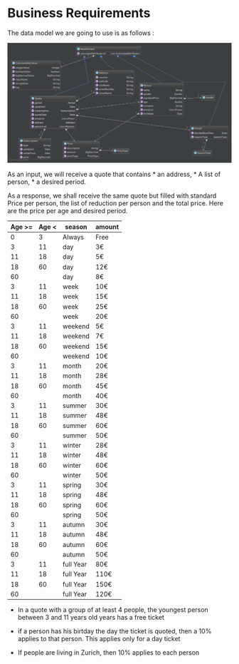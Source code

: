 # Business Requirements

The data model we are going to use is as follows : 


![](BRMS/Step2-DataModel/action09.png)

As an input, we will receive a quote that contains 
    * an address,
    * A list of person,
    * a desired period.

As a response, we shall receive the same quote but filled with standard Price per person, the list of reduction per person and the total price.
Here are the price per age and desired period.

| Age >= | Age < | season | amount |
| -- | -- | -- | -- |
| 0 | 3 | Always | Free |
| 3 | 11 | day | 3€ |
| 11 | 18 | day | 5€ |
| 18 | 60 | day | 12€ |
| 60 |  | day | 8€ |
| 3 | 11 | week | 10€ |
| 11 | 18 | week | 15€ |
| 18 | 60 | week | 25€ |
| 60 |   | week | 20€ |
| 3 | 11  | weekend | 5€ |
| 11 | 18 | weekend | 7€ |
| 18 | 60 | weekend | 15€ |
| 60 |    | weekend | 10€ |
| 3 | 11 | month | 20€ |
| 11 | 18 | month | 28€ |
| 18 | 60 | month | 45€ |
| 60 |    | month | 40€ |
| 3 | 11 | summer | 30€ |
| 11 | 18 | summer | 48€ |
| 18 | 60 | summer | 60€ |
| 60 |    | summer | 50€ |
| 3 | 11 | winter | 28€ |
| 11 | 18 | winter | 48€ |
| 18 | 60 | winter | 60€ |
| 60 |    | winter | 50€ |
| 3 | 11 | spring | 30€ |
| 11 | 18 | spring | 48€ |
| 18 | 60 | spring | 60€ |
| 60 |     | spring | 50€ |
| 3 | 11 | autumn | 30€ |
| 11 | 18 | autumn | 48€ |
| 18 | 60 | autumn | 60€ |
| 60 |     | autumn | 50€ |
| 3 | 11 | full Year | 80€ |
| 11 | 18 | full Year | 110€ |
| 18 | 60 | full Year | 150€ |
| 60 |     | full Year | 120€ |


-  In a quote with a group of at least 4 people, the youngest person between 3 and 11 years old years has a free ticket

- if a person has his birtday the day the ticket is quoted, then a 10% applies to that person. This applies only for a day ticket

- If people are living in Zurich, then 10% applies to each person

